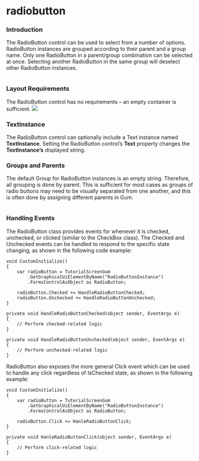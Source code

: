 # radiobutton

### Introduction

The RadioButton control can be used to select from a number of options. RadioButton instances are grouped according to their parent and a group name. Only one RadioButton in a parent/group combination can be selected at once. Selecting another RadioButton in the same group will deselect other RadioButton instances. 

<figure><img src="../../../../media/2017-12-2017-12-21_07-04-05.gif" alt=""><figcaption></figcaption></figure>



### Layout Requirements

The RadioButton control has no requirements – an empty container is sufficient. [![](../../../../media/2017-12-img_5a485e78076db.png)](../../../../media/2017-12-img_5a485e78076db.png)

### TextInstance

The RadioButton control can optionally include a Text instance named **TextInstance**. Setting the RadioButton control’s **Text** property changes the **TextInstance’s** displayed string.

### Groups and Parents

The default Group for RadioButton instances is an empty string. Therefore, all grouping is done by parent. This is sufficient for most cases as groups of radio buttons may need to be visually separated from one another, and this is often done by assigning different parents in Gum. 

<figure><img src="../../../../media/2017-12-2017-12-21_07-27-46.gif" alt=""><figcaption></figcaption></figure>



### Handling Events

The RadioButton class provides events for whenever it is checked, unchecked, or clicked (similar to the CheckBox class). The Checked and Unchecked events can be handled to respond to the specific state changing, as shown in the following code example:

```lang:c#
void CustomInitialize()
{
    var radioButton = TutorialScreenGum
        .GetGraphicalUiElementByName("RadioButtonInstance")
        .FormsControlAsObject as RadioButton;

    radioButton.Checked += HandleRadioButtonChecked;
    radioButton.Unchecked += HandleRadioButtonUnchecked;
}

private void HandleRadioButtonChecked(object sender, EventArgs e)
{
    // Perform checked-related logic
}

private void HandleRadioButtonUnchecked(object sender, EventArgs e)
{
    // Perform unchecked-related logic
}
```

RadioButton also exposes the more general Click event which can be used to handle any click regardless of IsChecked state, as shown in the following example:

```lang:c#
void CustomInitialize()
{
    var radioButton = TutorialScreenGum
        .GetGraphicalUiElementByName("RadioButtonInstance")
        .FormsControlAsObject as RadioButton;
 
    radioButton.Click += HanleRadioButtonClick;
}
 
private void HanleRadioButtonClick(object sender, EventArgs e)
{
    // Perform click-related logic
}
```

&#x20;
